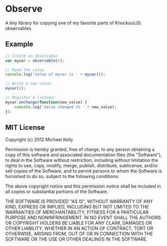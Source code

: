 # Observe

A tiny library for copying one of my favorite parts of KnockoutJS: observables.

## Example

```javascript
// Create an observable
var myvar = observable(1);

// Read the value
console.log('Value of myvar is ' + myvar());

// Write a new value
myvar(2);

// Register a listener
myvar.onchange(function(new_value) {
    console.log('Value changed to ' + new_value);
});
```

## MIT License

Copyright (c) 2012 Michael Kelly

Permission is hereby granted, free of charge, to any person obtaining a copy of this software and associated documentation files (the "Software"), to deal in the Software without restriction, including without limitation the rights to use, copy, modify, merge, publish, distribute, sublicense, and/or sell copies of the Software, and to permit persons to whom the Software is furnished to do so, subject to the following conditions:

The above copyright notice and this permission notice shall be included in all copies or substantial portions of the Software.

THE SOFTWARE IS PROVIDED "AS IS", WITHOUT WARRANTY OF ANY KIND, EXPRESS OR IMPLIED, INCLUDING BUT NOT LIMITED TO THE WARRANTIES OF MERCHANTABILITY, FITNESS FOR A PARTICULAR PURPOSE AND NONINFRINGEMENT. IN NO EVENT SHALL THE AUTHORS OR COPYRIGHT HOLDERS BE LIABLE FOR ANY CLAIM, DAMAGES OR OTHER LIABILITY, WHETHER IN AN ACTION OF CONTRACT, TORT OR OTHERWISE, ARISING FROM, OUT OF OR IN CONNECTION WITH THE SOFTWARE OR THE USE OR OTHER DEALINGS IN THE SOFTWARE.

